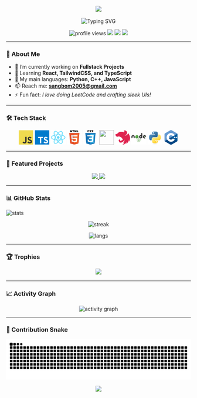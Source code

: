 <!-- Header Banner -->
<p align="center">
  <img src="https://capsule-render.vercel.app/api?type=waving&height=180&text=Hi%20there%20👋%20I'm%20Xuân%20Sang&fontAlign=50&fontAlignY=35&color=0:f59e0b,100:ef4444&fontColor=fff"/>
</p>

<!-- Typing Line -->
<p align="center">
  <img
    src="https://readme-typing-svg.demolab.com?font=Fira+Code&duration=4500&pause=1200&center=true&vCenter=true&repeat=true&width=900&height=35&color=F97316&lines=%F0%9F%9A%80+A+passionate+Frontend+Developer+and+studying+at+HCMUT"
    alt="Typing SVG"
  />
</p>

<!-- Quick Badges -->
<p align="center">
  <img src="https://komarev.com/ghpvc/?username=xuansang2005&style=for-the-badge&color=f97316" alt="profile views"/>
  <a href="mailto:sangbom2005@gmail.com"><img src="https://img.shields.io/badge/Gmail-sangbom2005%40gmail.com-EA4335?style=for-the-badge&logo=gmail&logoColor=white" /></a>
  <a href="https://linkedin.com/in/your-link" target="_blank"><img src="https://img.shields.io/badge/LinkedIn-Connect-f59e0b?style=for-the-badge&logo=linkedin&logoColor=white" /></a>
  <a href="https://twitter.com/your-link" target="_blank"><img src="https://img.shields.io/badge/Twitter-Follow-ef4444?style=for-the-badge&logo=twitter&logoColor=white" /></a>
</p>

---

### 🌟 About Me
- 🔭 I’m currently working on **Fullstack Projects**
- 🌱 Learning **React, TailwindCSS, and TypeScript**
- 💬 My main languages: **Python, C++, JavaScript**
- 📫 Reach me: **sangbom2005@gmail.com**
- ⚡ Fun fact: *I love doing LeetCode and crafting sleek UIs!*

---

### 🛠️ Tech Stack
<p align="center">
  <img src="https://raw.githubusercontent.com/devicons/devicon/master/icons/javascript/javascript-original.svg" width="40" height="40"/>
  <img src="https://raw.githubusercontent.com/devicons/devicon/master/icons/typescript/typescript-original.svg" width="40" height="40"/>
  <img src="https://raw.githubusercontent.com/devicons/devicon/master/icons/react/react-original.svg" width="40" height="40"/>
  <img src="https://raw.githubusercontent.com/devicons/devicon/master/icons/html5/html5-original-wordmark.svg" width="40" height="40"/>
  <img src="https://raw.githubusercontent.com/devicons/devicon/master/icons/css3/css3-original-wordmark.svg" width="40" height="40"/>
  <img src="https://www.vectorlogo.zone/logos/tailwindcss/tailwindcss-icon.svg" width="40" height="40"/>
  <img src="https://raw.githubusercontent.com/devicons/devicon/master/icons/nestjs/nestjs-plain.svg" width="40" height="40"/>
  <img src="https://raw.githubusercontent.com/devicons/devicon/master/icons/nodejs/nodejs-original-wordmark.svg" width="40" height="40"/>
  <img src="https://raw.githubusercontent.com/devicons/devicon/master/icons/python/python-original.svg" width="40" height="40"/>
  <img src="https://raw.githubusercontent.com/devicons/devicon/master/icons/cplusplus/cplusplus-original.svg" width="40" height="40"/>
</p>

---

### 📌 Featured Projects
<p align="center">
  <a href="https://github.com/xuansang2005/portfolio">
    <img src="https://github-readme-stats.vercel.app/api/pin/?username=xuansang2005&repo=portfolio&theme=radical" />
  </a>
  <a href="https://github.com/xuansang2005/leetcode-solutions">
    <img src="https://github-readme-stats.vercel.app/api/pin/?username=xuansang2005&repo=leetcode-solutions&theme=radical" />
  </a>
</p>


---

### 📊 GitHub Stats
<picture>
  <source 
    srcset="https://github-readme-stats.vercel.app/api?username=xuansang2005&show_icons=true&theme=sunset-gradient&rank_icon=github"
    media="(prefers-color-scheme: dark)"
  />
  <source
    srcset="https://github-readme-stats.vercel.app/api?username=xuansang2005&show_icons=true&theme=default&rank_icon=github"
    media="(prefers-color-scheme: light)"
  />
  <img src="https://github-readme-stats.vercel.app/api?username=xuansang2005&show_icons=true" alt="stats" />
</picture>

<p align="center">
  <img src="https://github-readme-streak-stats.herokuapp.com/?user=xuansang2005&theme=radical" alt="streak" />
</p>

<p align="center">
  <img src="https://github-readme-stats.vercel.app/api/top-langs?username=xuansang2005&show_icons=true&layout=compact&langs_count=8&theme=radical" alt="langs" />
</p>

---

### 🏆 Trophies
<p align="center">
  <img src="https://github-profile-trophy.vercel.app/?username=xuansang2005&theme=flat&no-frame=true&margin-w=15&title=Commit,Repo,Stars,Followers,PullRequest,Issues" />
</p>

---

### 📈 Activity Graph
<p align="center">
  <img src="https://github-readme-activity-graph.vercel.app/graph?username=xuansang2005&theme=warm&radius=8&area=true" alt="activity graph"/>
</p>

---

### 🐍 Contribution Snake
<p align="center">
  <img src="https://raw.githubusercontent.com/xuansang2005/xuansang2005/output/snake.svg" alt="snake animation"/>
</p>

<!-- Footer Wave -->
<p align="center">
  <img src="https://capsule-render.vercel.app/api?type=waving&height=120&section=footer&color=0:ef4444,100:f59e0b"/>
</p>
